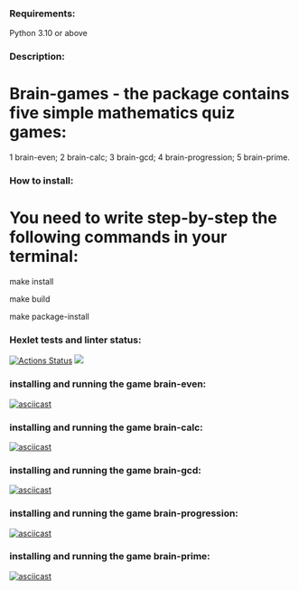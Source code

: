 ### Requirements:

Python 3.10 or above

### Description:

# Brain-games - the package contains five simple mathematics quiz games:

1 brain-even;
2 brain-calc;
3 brain-gcd;
4 brain-progression;
5 brain-prime.

### How to install:

# You need to write step-by-step the following commands in your terminal:

make install

make build

make package-install

### Hexlet tests and linter status:
[![Actions Status](https://github.com/Trevinter/python-project-49/workflows/hexlet-check/badge.svg)](https://github.com/Trevinter/python-project-49/actions)
<a href="https://codeclimate.com/github/Trevinter/python-project-49/maintainability"><img src="https://api.codeclimate.com/v1/badges/f1190058555020ba2f72/maintainability" /></a>


### installing and running the game brain-even:

[![asciicast](https://asciinema.org/a/MtB1q3c7XPAQ02XnaZ1EKzs7A.svg)](https://asciinema.org/a/MtB1q3c7XPAQ02XnaZ1EKzs7A)


### installing and running the game brain-calc:

[![asciicast](https://asciinema.org/a/F6MI3FcCq03Z5O2ThoNbH6qhj.svg)](https://asciinema.org/a/F6MI3FcCq03Z5O2ThoNbH6qhj)

### installing and running the game brain-gcd:

[![asciicast](https://asciinema.org/a/1qnOtTokcXJOyoiNuG4j494aB.svg)](https://asciinema.org/a/1qnOtTokcXJOyoiNuG4j494aB)

### installing and running the game brain-progression:

[![asciicast](https://asciinema.org/a/iybOzDl14apOsT7yuHgSytaf9.svg)](https://asciinema.org/a/iybOzDl14apOsT7yuHgSytaf9)

### installing and running the game brain-prime:

[![asciicast](https://asciinema.org/a/amlKr4B7ts3e0bMDYwptIqYFn.svg)](https://asciinema.org/a/amlKr4B7ts3e0bMDYwptIqYFn)
